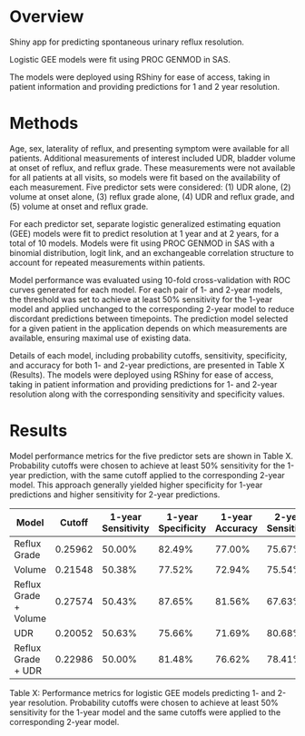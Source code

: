 # Overview

Shiny app for predicting spontaneous urinary reflux resolution.

Logistic GEE models were fit using PROC GENMOD in SAS.

The models were deployed using RShiny for ease of access, taking in patient information and providing predictions for 1 and 2 year resolution.

# Methods

Age, sex, laterality of reflux, and presenting symptom were available for all patients. Additional measurements of interest included UDR, bladder volume at onset of reflux, and reflux grade. These measurements were not available for all patients at all visits, so models were fit based on the availability of each measurement. Five predictor sets were considered: (1) UDR alone, (2) volume at onset alone, (3) reflux grade alone, (4) UDR and reflux grade, and (5) volume at onset and reflux grade.

For each predictor set, separate logistic generalized estimating equation (GEE) models were fit to predict resolution at 1 year and at 2 years, for a total of 10 models. Models were fit using PROC GENMOD in SAS with a binomial distribution, logit link, and an exchangeable correlation structure to account for repeated measurements within patients.

Model performance was evaluated using 10-fold cross-validation with ROC curves generated for each model. For each pair of 1- and 2-year models, the threshold was set to achieve at least 50\% sensitivity for the 1-year model and applied unchanged to the corresponding 2-year model to reduce discordant predictions between timepoints. The prediction model selected for a given patient in the application depends on which measurements are available, ensuring maximal use of existing data.

Details of each model, including probability cutoffs, sensitivity, specificity, and accuracy for both 1- and 2-year predictions, are presented in Table X (Results). The models were deployed using RShiny for ease of access, taking in patient information and providing predictions for 1- and 2-year resolution along with the corresponding sensitivity and specificity values.

# Results

Model performance metrics for the five predictor sets are shown in Table X. Probability cutoffs were chosen to achieve at least 50\% sensitivity for the 1-year prediction, with the same cutoff applied to the corresponding 2-year model. This approach generally yielded higher specificity for 1-year predictions and higher sensitivity for 2-year predictions.

| Model                  | Cutoff   | 1-year Sensitivity | 1-year Specificity | 1-year Accuracy | 2-year Sensitivity | 2-year Specificity | 2-year Accuracy |
|------------------------|----------|--------------------|--------------------|-----------------|--------------------|--------------------|-----------------|
| Reflux Grade           | 0.25962  | 50.00\%            | 82.49\%            | 77.00\%         | 75.67\%            | 57.20\%            | 62.14\%         |
| Volume                 | 0.21548  | 50.38\%            | 77.52\%            | 72.94\%         | 75.54\%            | 52.30\%            | 61.21\%         |
| Reflux Grade + Volume  | 0.27574  | 50.43\%            | 87.65\%            | 81.56\%         | 67.63\%            | 70.62\%            | 69.85\%         |
| UDR                    | 0.20052  | 50.63\%            | 75.66\%            | 71.69\%         | 80.68\%            | 48.08\%            | 56.97\%         |
| Reflux Grade + UDR     | 0.22986  | 50.00\%            | 81.48\%            | 76.62\%         | 78.41\%            | 56.17\%            | 62.23\%         |

Table X: Performance metrics for logistic GEE models predicting 1- and 2-year resolution. Probability cutoffs were chosen to achieve at least 50\% sensitivity for the 1-year model and the same cutoffs were applied to the corresponding 2-year model.
